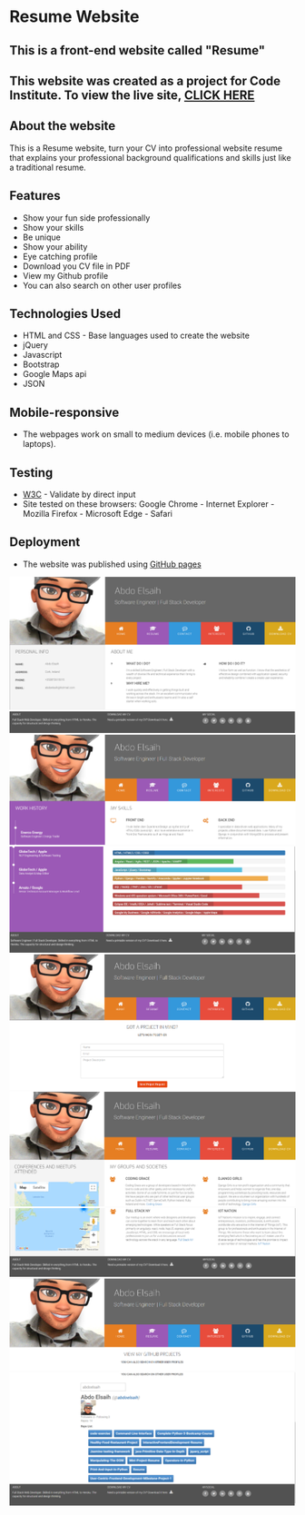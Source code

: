 # Resume Website

## This is a front-end website called "Resume"

## This website was created as a project for Code Institute. To view the live site, [CLICK HERE](https://abdoelsaih.github.io/Resume/index.html)

## About the website
This is a Resume website, turn your CV into professional website resume that explains your professional background qualifications and skills just like a traditional resume.

## Features 
- Show your fun side professionally
- Show your skills
- Be unique
- Show your ability
- Eye catching profile
- Download you CV file in PDF 
- View my Github profile 
- You can also search on other user profiles 


## Technologies Used
- HTML and CSS - Base languages used to create the website
- jQuery
- Javascript
- Bootstrap
- Google Maps api
- JSON

## Mobile-responsive
- The webpages work on small to medium devices (i.e. mobile phones to laptops).

## Testing
- [W3C](http://validator.w3.org/#validate_by_uri) - Validate by direct input
- Site tested on these browsers: Google Chrome - Internet Explorer - Mozilla Firefox - Microsoft Edge - Safari

## Deployment
- The website was published using [GitHub pages](https://abdoelsaih.github.io/Resume/index.html)

![](screenshot/Capture.PNG)
![](screenshot/Capture1.PNG)
![](screenshot/Capture2.PNG)
![](screenshot/Capture3.PNG)
![](screenshot/Capture4.PNG)
![](screenshot/Capture5.PNG)
![](screenshot/Capture6.PNG)
![](screenshot/Capture7.PNG)
![](screenshot/Capture8.PNG)
